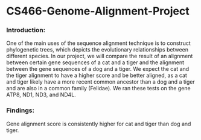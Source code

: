 # CS466-Genome-Alignment-Project

### Introduction: ###
One of the main uses of the sequence alignment technique is to construct phylogenetic trees, which depicts the evolutionary relationships between different species. In our project, we will compare the result of an alignment between certain gene sequences of a cat and a tiger and the alignment between the gene sequences of a dog and a tiger. We expect the cat and the tiger alignment to have a higher score and be better aligned, as a cat and tiger likely have a more recent common ancestor than a dog and a tiger and are also in a common family (Felidae). We ran these tests on the gene ATP8, ND1, ND3, and ND4L.

### Findings: ###
Gene alignment score is consistently higher for cat and tiger than dog and tiger.